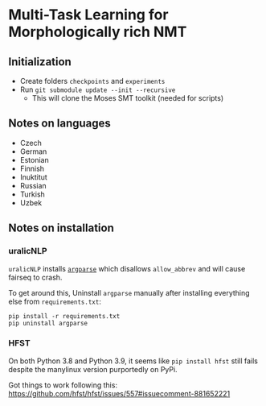# Multi-Task Learning for Morphologically rich NMT

## Initialization
- Create folders `checkpoints` and `experiments`
- Run `git submodule update --init --recursive`
    - This will clone the Moses SMT toolkit (needed for scripts)

## Notes on languages
- Czech
- German
- Estonian
- Finnish
- Inuktitut
- Russian
- Turkish
- Uzbek

## Notes on installation

### uralicNLP

`uralicNLP` installs [`argparse`](https://pypi.org/project/argparse/) which disallows `allow_abbrev` and will cause fairseq to crash. 

To get around this, Uninstall `argparse` manually after installing everything else from `requirements.txt`:

```
pip install -r requirements.txt
pip uninstall argparse
```

### HFST
On both Python 3.8 and Python 3.9, it seems like `pip install hfst` still fails despite the manylinux version purportedly on PyPi.

Got things to work following this: https://github.com/hfst/hfst/issues/557#issuecomment-881652221
